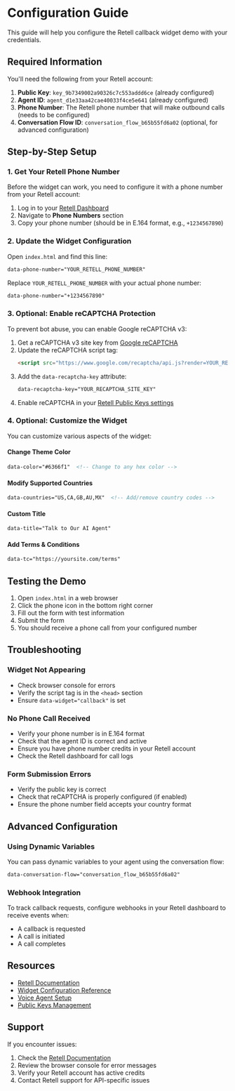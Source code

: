 # Configuration Guide

This guide will help you configure the Retell callback widget demo with your credentials.

## Required Information

You'll need the following from your Retell account:

1. **Public Key**: `key_9b7349002a90326c7c553addd6ce` (already configured)
2. **Agent ID**: `agent_d1e33aa42cae40033f4ce5e641` (already configured)
3. **Phone Number**: The Retell phone number that will make outbound calls (needs to be configured)
4. **Conversation Flow ID**: `conversation_flow_b65b55fd6a02` (optional, for advanced configuration)

## Step-by-Step Setup

### 1. Get Your Retell Phone Number

Before the widget can work, you need to configure it with a phone number from your Retell account:

1. Log in to your [Retell Dashboard](https://dashboard.retellai.com)
2. Navigate to **Phone Numbers** section
3. Copy your phone number (should be in E.164 format, e.g., `+1234567890`)

### 2. Update the Widget Configuration

Open `index.html` and find this line:

```html
data-phone-number="YOUR_RETELL_PHONE_NUMBER"
```

Replace `YOUR_RETELL_PHONE_NUMBER` with your actual phone number:

```html
data-phone-number="+1234567890"
```

### 3. Optional: Enable reCAPTCHA Protection

To prevent bot abuse, you can enable Google reCAPTCHA v3:

1. Get a reCAPTCHA v3 site key from [Google reCAPTCHA](https://www.google.com/recaptcha/admin)
2. Update the reCAPTCHA script tag:
   ```html
   <script src="https://www.google.com/recaptcha/api.js?render=YOUR_RECAPTCHA_SITE_KEY"></script>
   ```
3. Add the `data-recaptcha-key` attribute:
   ```html
   data-recaptcha-key="YOUR_RECAPTCHA_SITE_KEY"
   ```
4. Enable reCAPTCHA in your [Retell Public Keys settings](https://dashboard.retellai.com/settings/public-keys)

### 4. Optional: Customize the Widget

You can customize various aspects of the widget:

#### Change Theme Color
```html
data-color="#6366f1"  <!-- Change to any hex color -->
```

#### Modify Supported Countries
```html
data-countries="US,CA,GB,AU,MX"  <!-- Add/remove country codes -->
```

#### Custom Title
```html
data-title="Talk to Our AI Agent"
```

#### Add Terms & Conditions
```html
data-tc="https://yoursite.com/terms"
```

## Testing the Demo

1. Open `index.html` in a web browser
2. Click the phone icon in the bottom right corner
3. Fill out the form with test information
4. Submit the form
5. You should receive a phone call from your configured number

## Troubleshooting

### Widget Not Appearing
- Check browser console for errors
- Verify the script tag is in the `<head>` section
- Ensure `data-widget="callback"` is set

### No Phone Call Received
- Verify your phone number is in E.164 format
- Check that the agent ID is correct and active
- Ensure you have phone number credits in your Retell account
- Check the Retell dashboard for call logs

### Form Submission Errors
- Verify the public key is correct
- Check that reCAPTCHA is properly configured (if enabled)
- Ensure the phone number field accepts your country format

## Advanced Configuration

### Using Dynamic Variables

You can pass dynamic variables to your agent using the conversation flow:

```html
data-conversation-flow="conversation_flow_b65b55fd6a02"
```

### Webhook Integration

To track callback requests, configure webhooks in your Retell dashboard to receive events when:
- A callback is requested
- A call is initiated
- A call completes

## Resources

- [Retell Documentation](https://docs.retellai.com)
- [Widget Configuration Reference](https://docs.retellai.com/build/retell-website-widget)
- [Voice Agent Setup](https://docs.retellai.com/build/create-voice-agent)
- [Public Keys Management](https://docs.retellai.com/accounts/public-keys)

## Support

If you encounter issues:
1. Check the [Retell Documentation](https://docs.retellai.com)
2. Review the browser console for error messages
3. Verify your Retell account has active credits
4. Contact Retell support for API-specific issues
